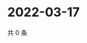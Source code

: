 # 2022-03-17

共 0 条

<!-- BEGIN WEIBO -->
<!-- 最后更新时间 Thu Mar 17 2022 22:18:19 GMT+0800 (China Standard Time) -->

<!-- END WEIBO -->
